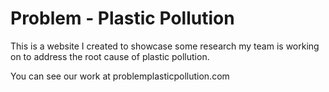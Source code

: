 # Problem - Plastic Pollution
This is a website I created to showcase some research my team is working on to address the root cause of plastic pollution. 

You can see our work at problemplasticpollution.com
